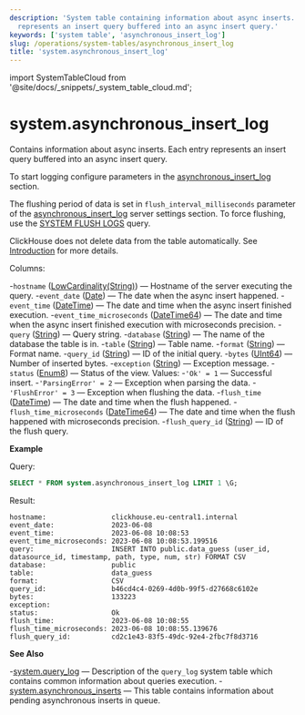 ```yaml
---
description: 'System table containing information about async inserts. Each entry
  represents an insert query buffered into an async insert query.'
keywords: ['system table', 'asynchronous_insert_log']
slug: /operations/system-tables/asynchronous_insert_log
title: 'system.asynchronous_insert_log'
---
```


import SystemTableCloud from '@site/docs/_snippets/_system_table_cloud.md';

# system.asynchronous_insert_log

<SystemTableCloud/>

Contains information about async inserts. Each entry represents an insert query buffered into an async insert query.

To start logging configure parameters in the [asynchronous_insert_log](../../operations/server-configuration-parameters/settings.md#asynchronous_insert_log) section.

The flushing period of data is set in `flush_interval_milliseconds` parameter of the [asynchronous_insert_log](../../operations/server-configuration-parameters/settings.md#asynchronous_insert_log) server settings section. To force flushing, use the [SYSTEM FLUSH LOGS](/sql-reference/statements/system#flush-logs) query.

ClickHouse does not delete data from the table automatically. See [Introduction](/operations/system-tables/overview#system-tables-introduction) for more details.

Columns:

-`hostname` ([LowCardinality(String)](../../sql-reference/data-types/string.md)) — Hostname of the server executing the query.
-`event_date` ([Date](../../sql-reference/data-types/date.md)) — The date when the async insert happened.
-`event_time` ([DateTime](../../sql-reference/data-types/datetime.md)) — The date and time when the async insert finished execution.
-`event_time_microseconds` ([DateTime64](../../sql-reference/data-types/datetime64.md)) — The date and time when the async insert finished execution with microseconds precision.
-`query` ([String](../../sql-reference/data-types/string.md)) — Query string.
-`database` ([String](../../sql-reference/data-types/string.md)) — The name of the database the table is in.
-`table` ([String](../../sql-reference/data-types/string.md)) — Table name.
-`format` ([String](/sql-reference/data-types/string.md)) — Format name.
-`query_id` ([String](../../sql-reference/data-types/string.md)) — ID of the initial query.
-`bytes` ([UInt64](/sql-reference/data-types/int-uint#integer-ranges)) — Number of inserted bytes.
-`exception` ([String](../../sql-reference/data-types/string.md)) — Exception message.
-`status` ([Enum8](../../sql-reference/data-types/enum.md)) — Status of the view. Values:
-`'Ok' = 1` — Successful insert.
-`'ParsingError' = 2` — Exception when parsing the data.
-`'FlushError' = 3` — Exception when flushing the data.
-`flush_time` ([DateTime](../../sql-reference/data-types/datetime.md)) — The date and time when the flush happened.
-`flush_time_microseconds` ([DateTime64](../../sql-reference/data-types/datetime64.md)) — The date and time when the flush happened with microseconds precision.
-`flush_query_id` ([String](../../sql-reference/data-types/string.md)) — ID of the flush query.

**Example**

Query:

```sql
SELECT * FROM system.asynchronous_insert_log LIMIT 1 \G;
```

Result:

```text
hostname:                clickhouse.eu-central1.internal
event_date:              2023-06-08
event_time:              2023-06-08 10:08:53
event_time_microseconds: 2023-06-08 10:08:53.199516
query:                   INSERT INTO public.data_guess (user_id, datasource_id, timestamp, path, type, num, str) FORMAT CSV
database:                public
table:                   data_guess
format:                  CSV
query_id:                b46cd4c4-0269-4d0b-99f5-d27668c6102e
bytes:                   133223
exception:
status:                  Ok
flush_time:              2023-06-08 10:08:55
flush_time_microseconds: 2023-06-08 10:08:55.139676
flush_query_id:          cd2c1e43-83f5-49dc-92e4-2fbc7f8d3716
```

**See Also**

-[system.query_log](../../operations/system-tables/query_log) — Description of the `query_log` system table which contains common information about queries execution.
-[system.asynchronous_inserts](/operations/system-tables/asynchronous_inserts) — This table contains information about pending asynchronous inserts in queue.

